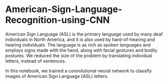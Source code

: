 # American-Sign-Language-Recognition-using-CNN
American Sign Language (ASL) is the primary language used by many deaf individuals in North America, and it is also used by hard-of-hearing and hearing individuals. The language is as rich as spoken languages and employs signs made with the hand, along with facial gestures and bodily postures. We reduced the size of the problem by translating individual letters, instead of sentences.


In this notebook, we trained a convolutional neural network to classify images of American Sign Language (ASL) letters.

